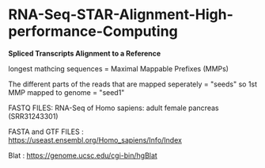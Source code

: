 # RNA-Seq-STAR-Alignment-High-performance-Computing
**Spliced Transcripts Alignment to a Reference**
  
  longest mathcing sequences = Maximal Mappable Prefixes (MMPs)

  The different parts of the reads that are mapped seperately = "seeds"
  so 1st MMP mapped to genome = "seed1"
  
FASTQ FILES:
RNA-Seq of Homo sapiens: adult female pancreas (SRR31243301)

FASTA and GTF FILES : https://useast.ensembl.org/Homo_sapiens/Info/Index

Blat : https://genome.ucsc.edu/cgi-bin/hgBlat
